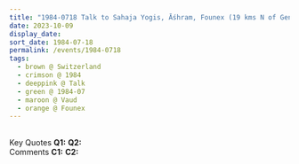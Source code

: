 ```yaml
---
title: "1984-0718 Talk to Sahaja Yogis, Āśhram, Founex (19 kms N of Geneva), Vaud, Switzerland"
date: 2023-10-09
display_date: 
sort_date: 1984-07-18
permalink: /events/1984-0718
tags:
  - brown @ Switzerland
  - crimson @ 1984
  - deeppink @ Talk
  - green @ 1984-07
  - maroon @ Vaud
  - orange @ Founex
---
```


<br>

<wave-list>
  <list-title color="DarkSeaGreen" width="55">Key Quotes</list-title>
  <list-item color="BlanchedAlmond" width="280"><b>Q1:</b> <i></i></list-item>
  <list-item color="Lavender" width="280"><b>Q2:</b> <i></i></list-item>
</wave-list>

<br>

<wave-list>
  <list-title color="DarkSeaGreen" width="55">Comments</list-title>
  <list-item color="BlanchedAlmond" width="280"><b>C1:</b> <i></i></list-item>
  <list-item color="Lavender" width="280"><b>C2:</b> <i></i></list-item>
</wave-list>